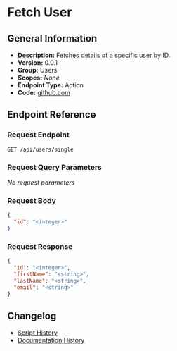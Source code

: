 <!-- BEGIN GENERATED CONTENT -->
# Fetch User

## General Information

- **Description:** Fetches details of a specific user by ID.
- **Version:** 0.0.1
- **Group:** Users
- **Scopes:** _None_
- **Endpoint Type:** Action
- **Code:** [github.com](https://github.com/NangoHQ/integration-templates/tree/main/integrations/metabase/actions/fetch-user.ts)


## Endpoint Reference

### Request Endpoint

`GET /api/users/single`

### Request Query Parameters

_No request parameters_

### Request Body

```json
{
  "id": "<integer>"
}
```

### Request Response

```json
{
  "id": "<integer>",
  "firstName": "<string>",
  "lastName": "<string>",
  "email": "<string>"
}
```

## Changelog

- [Script History](https://github.com/NangoHQ/integration-templates/commits/main/integrations/metabase/actions/fetch-user.ts)
- [Documentation History](https://github.com/NangoHQ/integration-templates/commits/main/integrations/metabase/actions/fetch-user.md)

<!-- END  GENERATED CONTENT -->

